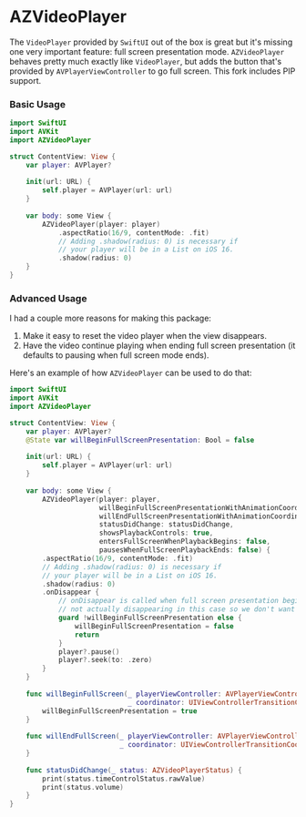 # AZVideoPlayer

The `VideoPlayer` provided by `SwiftUI` out of the box is great but it's missing one very important feature: full screen presentation mode. `AZVideoPlayer` behaves pretty much exactly like `VideoPlayer`, but adds the button that's provided by `AVPlayerViewController` to go full screen. This fork includes PIP support.

### Basic Usage

```swift
import SwiftUI
import AVKit
import AZVideoPlayer

struct ContentView: View {
    var player: AVPlayer?
    
    init(url: URL) {
        self.player = AVPlayer(url: url)
    }
    
    var body: some View {
        AZVideoPlayer(player: player)
            .aspectRatio(16/9, contentMode: .fit)
            // Adding .shadow(radius: 0) is necessary if
            // your player will be in a List on iOS 16.
            .shadow(radius: 0)
    }
}
```

### Advanced Usage

I had a couple more reasons for making this package:
1. Make it easy to reset the video player when the view disappears.
2. Have the video continue playing when ending full screen presentation (it defaults to pausing when full screen mode ends).

Here's an example of how `AZVideoPlayer` can be used to do that:

```swift
import SwiftUI
import AVKit
import AZVideoPlayer

struct ContentView: View {
    var player: AVPlayer?
    @State var willBeginFullScreenPresentation: Bool = false
    
    init(url: URL) {
        self.player = AVPlayer(url: url)
    }
    
    var body: some View {
        AZVideoPlayer(player: player,
                      willBeginFullScreenPresentationWithAnimationCoordinator: willBeginFullScreen,
                      willEndFullScreenPresentationWithAnimationCoordinator: willEndFullScreen,
                      statusDidChange: statusDidChange,
                      showsPlaybackControls: true,
                      entersFullScreenWhenPlaybackBegins: false,
                      pausesWhenFullScreenPlaybackEnds: false) {
        .aspectRatio(16/9, contentMode: .fit)
        // Adding .shadow(radius: 0) is necessary if
        // your player will be in a List on iOS 16.
        .shadow(radius: 0)
        .onDisappear {
            // onDisappear is called when full screen presentation begins, but the view is
            // not actually disappearing in this case so we don't want to reset the player
            guard !willBeginFullScreenPresentation else {
                willBeginFullScreenPresentation = false
                return
            }
            player?.pause()
            player?.seek(to: .zero)
        }
    }
    
    func willBeginFullScreen(_ playerViewController: AVPlayerViewController,
                             _ coordinator: UIViewControllerTransitionCoordinator) {
        willBeginFullScreenPresentation = true
    }
    
    func willEndFullScreen(_ playerViewController: AVPlayerViewController,
                           _ coordinator: UIViewControllerTransitionCoordinator) {
    }
    
    func statusDidChange(_ status: AZVideoPlayerStatus) {
        print(status.timeControlStatus.rawValue)
        print(status.volume)
    }
}
```
